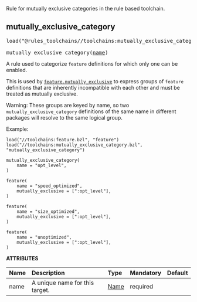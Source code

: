 <!-- Generated with Stardoc: http://skydoc.bazel.build -->

Rule for mutually exclusive categories in the rule based toolchain.

<a id="mutually_exclusive_category"></a>

## mutually_exclusive_category

<pre>
load("@rules_toolchains//toolchains:mutually_exclusive_category.bzl", "mutually_exclusive_category")

mutually_exclusive_category(<a href="#mutually_exclusive_category-name">name</a>)
</pre>

A rule used to categorize `feature` definitions for which only one can be enabled.

This is used by [`feature.mutually_exclusive`](#feature-mutually_exclusive) to express groups
of `feature` definitions that are inherently incompatible with each other and must be treated as
mutually exclusive.

Warning: These groups are keyed by name, so two `mutually_exclusive_category` definitions of the
same name in different packages will resolve to the same logical group.

Example:
```
load("//toolchains:feature.bzl", "feature")
load("//toolchains:mutually_exclusive_category.bzl", "mutually_exclusive_category")

mutually_exclusive_category(
    name = "opt_level",
)

feature(
    name = "speed_optimized",
    mutually_exclusive = [":opt_level"],
)

feature(
    name = "size_optimized",
    mutually_exclusive = [":opt_level"],
)

feature(
    name = "unoptimized",
    mutually_exclusive = [":opt_level"],
)
```

**ATTRIBUTES**


| Name  | Description | Type | Mandatory | Default |
| :------------- | :------------- | :------------- | :------------- | :------------- |
| <a id="mutually_exclusive_category-name"></a>name |  A unique name for this target.   | <a href="https://bazel.build/concepts/labels#target-names">Name</a> | required |  |


